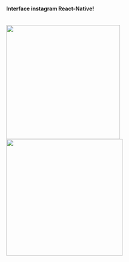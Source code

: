 
<h4 align="left">Interface instagram React-Native! </h4>

</br>
<div > 
  <img width="300px" height:'150px' src="https://user-images.githubusercontent.com/54562789/163089499-d4a731c9-5901-4e47-abb8-16b5c5f74330.jpeg">
  <img  width="307px" height:'150px' src="https://user-images.githubusercontent.com/54562789/163089504-8cf1ce0c-199e-4fad-b9d1-0b9142d56814.jpg">
<div/>
